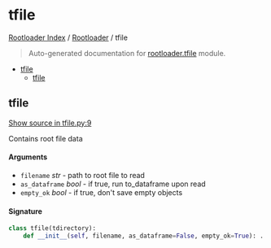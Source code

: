 # tfile

[Rootloader Index](../README.md#rootloader-index) / [Rootloader](./index.md#rootloader) / tfile

> Auto-generated documentation for [rootloader.tfile](../../rootloader/tfile.py) module.

- [tfile](#tfile)
  - [tfile](#tfile-1)

## tfile

[Show source in tfile.py:9](../../rootloader/tfile.py#L9)

Contains root file data

#### Arguments

- `filename` *str* - path to root file to read
- `as_dataframe` *bool* - if true, run to_dataframe upon read
- `empty_ok` *bool* - if true, don't save empty objects

#### Signature

```python
class tfile(tdirectory):
    def __init__(self, filename, as_dataframe=False, empty_ok=True): ...
```